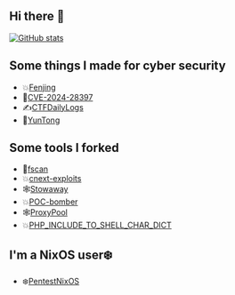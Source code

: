 ## Hi there 👋

[![GitHub stats](https://github-readme-stats.vercel.app/api?username=Marven11)](https://github.com/anuraghazra/github-readme-stats)

## Some things I made for cyber security

- 💥[Fenjing](https://github.com/Marven11/Fenjing)
- 🐞[CVE-2024-28397](https://github.com/Marven11/CVE-2024-28397-js2py-Sandbox-Escape)
- ✍️[CTFDailyLogs](https://github.com/Marven11/CTFDailyLogs)
- 👀[YunTong](https://github.com/Marven11/YunTong)

## Some tools I forked

- 👀[fscan](https://github.com/Marven11/fscan)
- 💥[cnext-exploits](https://github.com/Marven11/cnext-exploits)
- 🕸[Stowaway](https://github.com/Marven11/Stowaway)
- 💥[POC-bomber](https://github.com/Marven11/POC-bomber)
- 🕸[ProxyPool](https://github.com/Marven11/ProxyPool)
- 💥[PHP_INCLUDE_TO_SHELL_CHAR_DICT](https://github.com/Marven11/PHP_INCLUDE_TO_SHELL_CHAR_DICT)

## I'm a NixOS user❄️

- ❄️[PentestNixOS](https://github.com/Marven11/PentestNixOS)
